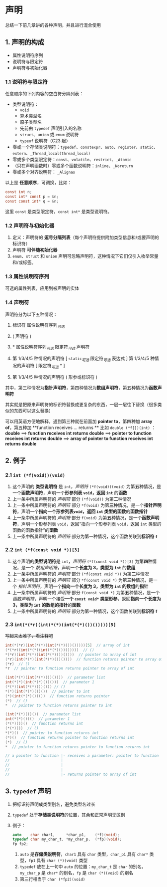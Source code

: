 # 声明

总结一下前几章讲的各种声明，并且进行混合使用

## 1. 声明的构成

- 属性说明符序列
- 说明符与限定符
- 声明符与初始化器

### 1.1 说明符与限定符

任意顺序的下列内容的空白符分隔列表：

- 类型说明符：
  - `void`
  - 算术类型名
  - 原子类型名
  - 先前由 `typedef` 声明引入的名称
  - `struct`、`union` 或 `enum` 说明符
  - `typeof` 说明符（C23 起）
- 零或一个存储类说明符：`typedef`、`constexpr`、`auto`、`register`、`static`、`extern`、`_Thread_local(thread_local)`
- 零或多个类型限定符：`const`、`volatile`、`restrict`、`_Atomic`
- （只在声明函数时）零或多个函数说明符：`inline`、`_Noreturn`
- 零或多个对齐说明符： `_Alignas`

以上是 **任意顺序**，可调换，比如：

```c
const int n;
const int* const p = &n;
const const int* q = &n;
```

这里 `const` 是类型限定符，`const int*` 是类型说明符。

### 1.2 声明符与初始化器

1. 定义：声明符的 **逗号分隔列表**（每个声明符提供附加类型信息和/或要声明的标识符）
2. 声明符 **可伴随初始化器**
3. `enum`、`struct` 和 `union` 声明可忽略声明符，这种情况下它们仅引入枚举常量和/或标签。

### 1.3 属性说明符序列

可选的属性列表，应用到被声明的实体

### 1.4 声明符

声明符分为以下五种情况：

1. 标识符 属性说明符序列$_{可选}$
2. ( 声明符 )

3. \* 属性说明符序列$_{可选}$ 限定符$_{可选}$ 声明符
4. 第 1/3/4/5 种情况的声明符 [ `static`$_{可选}$ 限定符$_{可选}$ 表达式 ]
   第 1/3/4/5 种情况的声明符 [ 限定符$_{可选}$ * ]

5. 第 1/3/4/5 种情况的声明符 ( 形参或标识符 )

其中，第三种情况为**指针声明符**，第四种情况为**数组声明符**，第五种情况为**函数声明符**

其实就是把原来声明符的标识符替换成更复杂的东西，一层一层往下替换（很多类似的东西可以这么替换）

可以用英语方便地解释，遇到第三种就在前面加 **pointer to**，第四种加 **array of**，第五种加 **function receives ... returns
**
比如 `double (*f[])(int)` ：**double** $\implies$ **function receives int returns double** $\implies$ **pointer to
function receives int returns double** $\implies$ **array of pointer to function receives int returns double**

## 2. 例子

### 2.1 `int (*f(void))(void)`

1. 这个声明的 **类型说明符** 是 `int`，_声明符_ `(*f(void))(void)` 为第**五**种情况，是一个**函数声明符**，声明一个**形参列表 `void`，返回 `int`** 的**函数**
2. 上一条中所属声明符的 _声明符_ 部分 `(*f(void))` 为第**二**种情况
3. 上一条中所属声明符的 _声明符_ 部分 `*f(void)` 为第**三**种情况，是一个**指针声明符**，声明一个**指向一个形参列表`void`，返回 `int` 类型的函数**的**函数指针**
4. 上一条中所属声明符的 _声明符_ 部分 `f(void)` 为第**五**种情况，是一个**函数声明符**，声明一个形参列表 `void`，返回“指向一个形参列表 `void`，返回 `int` 类型的函数的函数指针”的**函数**
5. 上一条中所属声明符的 _声明符_ 部分为第**一**种情况，这个函数关联到**标识符 `f`**

### 2.2 `int (*f(const void *))[3]`

1. 这个声明的**类型说明符**是 `int`，_声明符_ `(*f(const void *))[3]` 为第**四**种情况，是一个 _数组声明符_，声明一个**长度为 3，类型为 `int`** 的**数组**
2. 上一条中所属声明符的 _声明符_ 部分 `(*f(const void *))` 为第**二**种情况
3. 上一条中所属声明符的 _声明符_ 部分 `*f(const void *)` 为第**三**种情况，是一个 _指针声明符_，声明一个**指向一个长度为 3，类型为 `int` 的数组**的**指针**
4. 上一条中所属声明符的 _声明符_ 部分 `f(const void *)` 为第**五**种情况，是一个 _函数声明符_，声明一个接受**一个 `const void*` 类型形参**，返回**指向一个长度为 3，类型为 `int` 的数组的指针**的**函数**
5. 上一条中所属声明符的 _声明符_ 部分为第**一**种情况，这个函数关联到**标识符 `f`**

### 2.3 `int(*(*r)(int(*(*)(int(*(*)())()))))[5]`

~~写起来太难了，看注释吧~~

```c
int(*(*r)(int(*(*)(int(*(*)())()))))[5]  // array of int
(*(*r)(int(*(*)(int(*(*)())()))))  // ()
*(*r)(int(*(*)(int(*(*)())())))  // pointer to array of int
(*r)(int(*(*)(int(*(*)())())))  // function returns pointer to array of int
(*r)  // ()
*r  // pointer to function returns pointer to array of int

(int(*(*)(int(*(*)())())))  // parameter list
int(*(*)(int(*(*)())()))  // parameter 1
(*(*)(int(*(*)())())) // ()
*(*)(int(*(*)())())  // pointer to int
(*)(int(*(*)())())  // function returns pointer
(*)  // ()
*  // pointer to function returns pointer to int

(int(*(*)())())  // parameter list
int(*(*)())()  // parameter 1
(*(*)())()  // function returns int
(*(*)())  // ()
*(*)()  // pointer to function returns int
(*)()  // function returns pointer to function returns int
(*)  // ()
*  // pointer to function returns pointer to function returns int

// a pointer to function |- receives a parameter: pointer to function |- receives a parameter: pointer to function |- receives nothing(or unknown before C23)
//                       |                                            |                                            |- returns pointer to function |- reveives nothing(or unknown before C23)
//                       |                                            |                                                                           |- returns int
//                       |                                            |- returns pointer to int
//                       |- returns pointer to array of int
```

## 3. `typedef` 声明

1. 把标识符声明成类型别名，避免类型名过长
2. `typedef` 处于**存储类说明符**的位置，其余和正常声明无区别
3. 例子：

   ```c
   auto    char char1,     *char_p1,    (*f)(void);
   typedef char my_char_t, *my_char_p,  (*fp)(void);
   fp fp2;
   ```

   1. `auto` 是**存储类说明符**，`char1` 具有 `char` 类型，`char_p1` 具有 `char*` 类型，`fp1` 具有 `char (*)(void)` 类型
   2. `typedef` 放在上一句中 `auto` 的位置：`my_char_t` 是 `char` 的别名，`my_char_p` 是 `char*` 的别名，`fp` 是
      `char (*)(void)` 的别名
   3. 第三行相当于 `char (*fp2)(void)`
